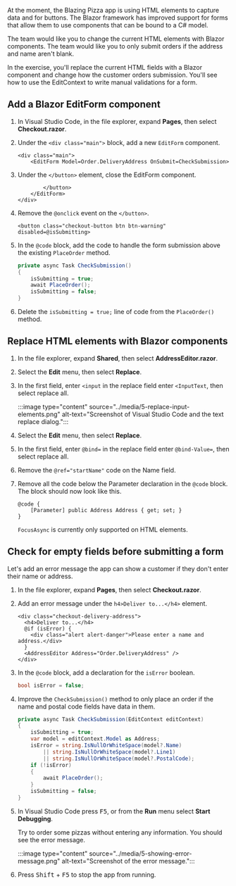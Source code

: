 At the moment, the Blazing Pizza app is using HTML elements to capture data and for buttons. The Blazor framework has improved support for forms that allow them to use components that can be bound to a C# model.

The team would like you to change the current HTML elements with Blazor components. The team would like you to only submit orders if the address and name aren't blank.

In the exercise, you'll replace the current HTML fields with a Blazor component and change how the customer orders submission. You'll see how to use the EditContext to write manual validations for a form.

## Add a Blazor EditForm component

1. In Visual Studio Code, in the file explorer, expand **Pages**, then select **Checkout.razor**.
1. Under the `<div class="main">` block, add a new `EditForm` component.

    ```razor
    <div class="main">
        <EditForm Model=Order.DeliveryAddress OnSubmit=CheckSubmission>
    ```

1. Under the `</button>` element, close the EditForm component.

    ```razor
            </button>
        </EditForm>
    </div>
    ```

1. Remove the `@onclick` event on the `</button>`.

    ```razor
    <button class="checkout-button btn btn-warning" disabled=@isSubmitting>
    ```

1. In the `@code` block, add the code to handle the form submission above the existing `PlaceOrder` method.

    ```csharp
    private async Task CheckSubmission()
    {
        isSubmitting = true;
        await PlaceOrder();
        isSubmitting = false;
    }
    ```

1. Delete the `isSubmitting = true;` line of code from the `PlaceOrder()` method.

## Replace HTML elements with Blazor components

1. In the file explorer, expand **Shared**, then select **AddressEditor.razor**.

1. Select the **Edit** menu, then select **Replace**.
1. In the first field, enter `<input` in the replace field enter `<InputText`, then select replace all.

    :::image type="content" source="../media/5-replace-input-elements.png" alt-text="Screenshot of Visual Studio Code and the text replace dialog.":::

1. Select the **Edit** menu, then select **Replace**.
1. In the first field, enter `@bind=` in the replace field enter `@bind-Value=`, then select replace all.
1. Remove the `@ref="startName"` code on the Name field.
1. Remove all the code below the Parameter declaration in the `@code` block. The block should now look like this.

    ```razor
    @code {
        [Parameter] public Address Address { get; set; }
    }
    ```

    `FocusAsync` is currently only supported on HTML elements.

## Check for empty fields before submitting a form

Let's add an error message the app can show a customer if they don't enter their name or address.

1. In the file explorer, expand **Pages**, then select **Checkout.razor**.
1. Add an error message under the `h4>Deliver to...</h4>` element.

    ```razor
    <div class="checkout-delivery-address">
      <h4>Deliver to...</h4>
      @if (isError) {
        <div class="alert alert-danger">Please enter a name and address.</div>
      }
      <AddressEditor Address="Order.DeliveryAddress" />
    </div>
    ```

1. In the `@code` block, add a declaration for the `isError` boolean.

    ```csharp
    bool isError = false;
    ```

1. Improve the `CheckSubmission()` method to only place an order if the name and postal code fields have data in them.

    ```csharp
    private async Task CheckSubmission(EditContext editContext)
    {
        isSubmitting = true;
        var model = editContext.Model as Address;
        isError = string.IsNullOrWhiteSpace(model?.Name)
            || string.IsNullOrWhiteSpace(model?.Line1)
            || string.IsNullOrWhiteSpace(model?.PostalCode);
        if (!isError)
        {
            await PlaceOrder();
        }
        isSubmitting = false;
    }
    ```

1. In Visual Studio Code press <kbd>F5</kbd>, or from the **Run** menu select **Start Debugging**.

    Try to order some pizzas without entering any information. You should see the error message.

    :::image type="content" source="../media/5-showing-error-message.png" alt-text="Screenshot of the error message.":::

1. Press <kbd>Shift</kbd> + <kbd>F5</kbd> to stop the app from running.
